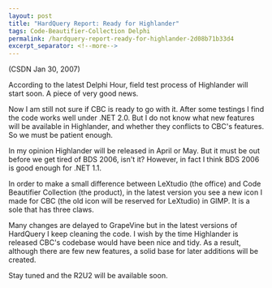 ```yaml
---
layout: post
title: "HardQuery Report: Ready for Highlander"
tags: Code-Beautifier-Collection Delphi
permalink: /hardquery-report-ready-for-highlander-2d08b71b33d4
excerpt_separator: <!--more-->
---
```

(CSDN Jan 30, 2007)

According to the latest Delphi Hour, field test process of Highlander will start soon. A piece of very good news.
<!--more-->

Now I am still not sure if CBC is ready to go with it. After some testings I find the code works well under .NET 2.0. But I do not know what new features will be available in Highlander, and whether they conflicts to CBC's features. So we must be patient enough.

In my opinion Highlander will be released in April or May. But it must be out before we get tired of BDS 2006, isn't it? However, in fact I think BDS 2006 is good enough for .NET 1.1.

In order to make a small difference between LeXtudio (the office) and Code Beautifier Collection (the product), in the latest version you see a new icon I made for CBC (the old icon will be reserved for LeXtudio) in GIMP. It is a sole that has three claws.

Many changes are delayed to GrapeVine but in the latest versions of HardQuery I keep cleaning the code. I wish by the time Highlander is released CBC's codebase would have been nice and tidy. As a result, although there are few new features, a solid base for later additions will be created.

Stay tuned and the R2U2 will be available soon.
